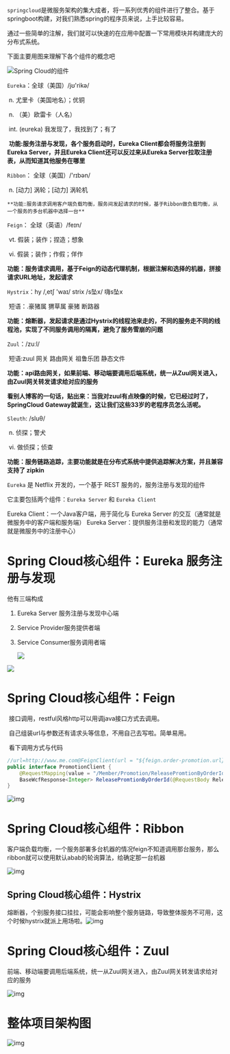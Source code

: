 `springcloud`是微服务架构的集大成者，将一系列优秀的组件进行了整合。基于springboot构建，对我们熟悉spring的程序员来说，上手比较容易。

通过一些简单的注解，我们就可以快速的在应用中配置一下常用模块并构建庞大的分布式系统。

下面主要用图来理解下各个组件的概念吧

![Spring Cloud的组件](https://img2018.cnblogs.com/blog/398358/201907/398358-20190719145209332-1168967345.png)

`Eureka`：全球（美国）/jʊ'rikə/ 

​		n. 尤里卡（美国地名）；优铜

​		n. （美）欧雷卡（人名）

​		int. (eureka) 我发现了，我找到了；有了

​	    **功能:服务注册与发现，各个服务启动时，Eureka Client都会将服务注册到Eureka Server，并且Eureka Client还可以反过来从Eureka Server拉取注册表，从而知道其他服务在哪里**



`Ribbon`： 全球（美国）/'rɪbən/

​	  n. [动力] 涡轮；[动力] 涡轮机

  	**功能:服务请求调用客户端负载均衡，服务间发起请求的时候，基于Ribbon做负载均衡，从一个服务的多台机器中选择一台**  



`Feign`： 全球（英语）/feɪn/  

​	vt. 假装；装作；捏造；想象

​	vi. 假装；装作；作假；佯作

​	**功能：服务请求调用，基于Feign的动态代理机制，根据注解和选择的机器，拼接请求URL地址，发起请求** 



`Hystrix`：hy /,etʃ 'waɪ/  strix /s坠x/      嗨s坠x 

​	短语：.豪猪属 猬草属 豪猪 断路器

​	**功能：熔断器，发起请求是通过Hystrix的线程池来走的，不同的服务走不同的线程池，实现了不同服务调用的隔离，避免了服务雪崩的问题** 



`Zuul`：/zuːl/    

​		短语:zuul 网关 路由网关 祖鲁乐团 静态文件

​		**功能：api路由网关，如果前端、移动端要调用后端系统，统一从Zuul网关进入，由Zuul网关转发请求给对应的服务**

​		**看别人博客的一句话，贴出来：当我对zuul有点映像的时候，它已经过时了，SpringCloud Gateway就诞生，这让我们这些33岁的老程序员怎么活呢。** 



`Sleuth`:  /sluθ/  

​		n. 侦探；警犬

​		vi. 做侦探；侦查

​		**功能：服务链路追踪，主要功能就是在分布式系统中提供追踪解决方案，并且兼容支持了 zipkin**



`Eureka` 是 Netflix 开发的，一个基于 REST 服务的，服务注册与发现的组件

它主要包括两个组件：`Eureka Server` 和 `Eureka Client`

Eureka Client：一个Java客户端，用于简化与 Eureka Server 的交互（通常就是微服务中的客户端和服务端）
Eureka Server：提供服务注册和发现的能力（通常就是微服务中的注册中心）

# Spring Cloud核心组件：Eureka 服务注册与发现

他有三端构成

1. Eureka Server 服务注册与发现中心端

2. Service Provider服务提供者端

3. Service Consumer服务调用者端

   ![](https://img2018.cnblogs.com/blog/398358/201907/398358-20190719151607139-1493443998.png)

![](https://img2018.cnblogs.com/blog/398358/201907/398358-20190719151304163-939259217.png)

# Spring Cloud核心组件：Feign

​		接口调用，restful风格http可以用调java接口方式去调用。

​		自己组装url与参数还有请求头等信息，不用自己去写啦。简单易用。

​		看下调用方式与代码

```java
//url=http://www.me.com@FeignClient(url = "${feign.order-promotion.url}")
public interface PromotionClient {
    @RequestMapping(value = "/Member/Promotion/ReleasePromtionByOrderId", method = RequestMethod.POST)
    BaseWcfResponse<Integer> ReleasePromtionByOrderId(@RequestBody ReleasePromtionReq request);
}
```



![img](https://img2018.cnblogs.com/blog/398358/201907/398358-20190719151906476-2095680014.png)

# Spring Cloud核心组件：Ribbon

​		客户端负载均衡，一个服务部署多台机器的情况feign不知道调用那台服务，那么ribbon就可以使用默认abab的轮询算法，给确定那一台机器

![img](https://img2018.cnblogs.com/blog/398358/201907/398358-20190719152804714-705746085.png)

## Spring Cloud核心组件：Hystrix

​		熔断器，个别服务接口挂拉，可能会影响整个服务链路，导致整体服务不可用，这个时候hystrix就派上用场啦。![img](https://img2018.cnblogs.com/blog/398358/201907/398358-20190719153238796-284257826.png)

# Spring Cloud核心组件：Zuul

​		前端、移动端要调用后端系统，统一从Zuul网关进入，由Zuul网关转发请求给对应的服务

![img](https://img2018.cnblogs.com/blog/398358/201907/398358-20190719153400827-1090321483.png)

# 整体项目架构图

![img](https://img2018.cnblogs.com/blog/398358/201907/398358-20190719180503049-276125572.png)

# 